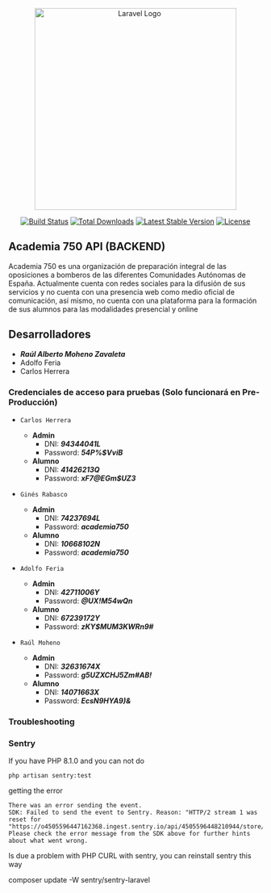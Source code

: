 <p align="center"><a href="https://laravel.com" target="_blank"><img src="https://raw.githubusercontent.com/laravel/art/master/logo-lockup/5%20SVG/2%20CMYK/1%20Full%20Color/laravel-logolockup-cmyk-red.svg" width="400" alt="Laravel Logo"></a></p>

<p align="center">
<a href="https://travis-ci.org/laravel/framework"><img src="https://travis-ci.org/laravel/framework.svg" alt="Build Status"></a>
<a href="https://packagist.org/packages/laravel/framework"><img src="https://img.shields.io/packagist/dt/laravel/framework" alt="Total Downloads"></a>
<a href="https://packagist.org/packages/laravel/framework"><img src="https://img.shields.io/packagist/v/laravel/framework" alt="Latest Stable Version"></a>
<a href="https://packagist.org/packages/laravel/framework"><img src="https://img.shields.io/packagist/l/laravel/framework" alt="License"></a>
</p>

## Academia 750 API (BACKEND)

Academia 750 es una organización de preparación integral de las oposiciones a
bomberos de las diferentes Comunidades Autónomas de España.
Actualmente cuenta con redes sociales para la difusión de sus servicios y no cuenta
con una presencia web como medio oficial de comunicación, así mismo, no cuenta
con una plataforma para la formación de sus alumnos para las modalidades
presencial y online

## Desarrolladores
* ___Raúl Alberto Moheno Zavaleta___
* Adolfo Feria
* Carlos Herrera

### Credenciales de acceso para pruebas (Solo funcionará en Pre-Producción)

* ```Carlos Herrera```
  * **Admin**
    * DNI: ***94344041L***
    * Password: ***54P%$VviB***
  * **Alumno**
    * DNI: ***41426213Q***
    * Password: ***xF7@EGm$UZ3***
  

* ```Ginés Rabasco```
  * **Admin**
    * DNI: ***74237694L***
    * Password: ***academia750***
  * **Alumno**
    * DNI: ***10668102N***
    * Password: ***academia750***
  

* ```Adolfo Feria```
  * **Admin**
    * DNI: ***42711006Y***
    * Password: ***@UX!M54wQn***
  * **Alumno**
    * DNI: ***67239172Y***
    * Password: ***zKY$MUM3KWRn9#***
    

* ```Raúl Moheno```
  * **Admin**
    * DNI: ***32631674X***
    * Password: ***g5UZXCHJ5Zm#AB!***
  * **Alumno**
    * DNI: ***14071663X***
    * Password: ***EcsN9HYA9)&***


### Troubleshooting 

### Sentry

If you have PHP 8.1.0 and you can not do

`php artisan sentry:test` 

getting the error

```
There was an error sending the event.
SDK: Failed to send the event to Sentry. Reason: "HTTP/2 stream 1 was reset for "https://o4505596447162368.ingest.sentry.io/api/4505596448210944/store/".".
Please check the error message from the SDK above for further hints about what went wrong.
```

Is due a problem with PHP CURL with sentry, you can reinstall sentry this way

composer update -W sentry/sentry-laravel
